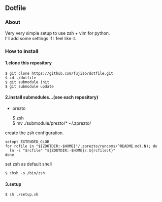 ## Dotfile

### About
Very very simple setup to use zsh + vim for python.  
I'll add some settings if I feel like it.  


### How to install
#### 1.clone this repository
    $ git clone https://github.com/fujiso/dotfile.git
    $ cd ./dotfile
    $ git submodule init
    $ git submodule update

#### 2.install submodules...(see each repository) 
* prezto 
 
    $ zsh  
    $ mv ./submodule/prezto/* ~/.zprezto/

create the zsh configuration.  
    
    setopt EXTENDED_GLOB
    for rcfile in "${ZDOTDIR:-$HOME}"/.zprezto/runcoms/^README.md(.N); do
      ln -s "$rcfile" "${ZDOTDIR:-$HOME}/.${rcfile:t}"
    done
    
set zsh as default shell  

    $ chsh -s /bin/zsh

#### 3.setup  

    $ sh ./setup.sh
 
